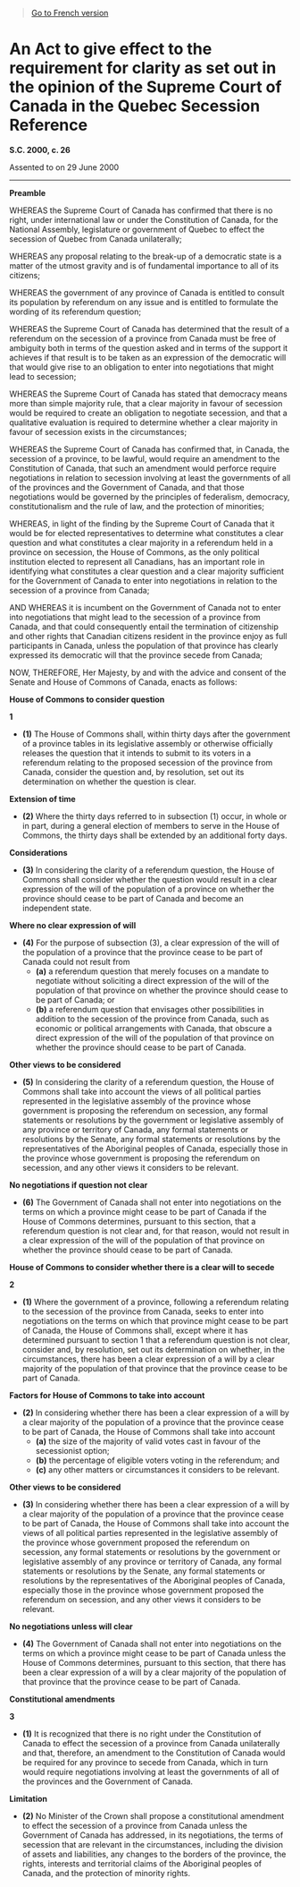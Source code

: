 > [Go to French version](/fr/Lois/Lois%20du%20Canada/2000/ch.%2026.md)

# An Act to give effect to the requirement for clarity as set out in the opinion of the Supreme Court of Canada in the Quebec Secession Reference

**S.C. 2000, c. 26**


Assented to on 29 June 2000

----------




**Preamble**

WHEREAS the Supreme Court of Canada has confirmed that there is no right, under international law or under the Constitution of Canada, for the National Assembly, legislature or government of Quebec to effect the secession of Quebec from Canada unilaterally;

WHEREAS any proposal relating to the break-up of a democratic state is a matter of the utmost gravity and is of fundamental importance to all of its citizens;

WHEREAS the government of any province of Canada is entitled to consult its population by referendum on any issue and is entitled to formulate the wording of its referendum question;

WHEREAS the Supreme Court of Canada has determined that the result of a referendum on the secession of a province from Canada must be free of ambiguity both in terms of the question asked and in terms of the support it achieves if that result is to be taken as an expression of the democratic will that would give rise to an obligation to enter into negotiations that might lead to secession;

WHEREAS the Supreme Court of Canada has stated that democracy means more than simple majority rule, that a clear majority in favour of secession would be required to create an obligation to negotiate secession, and that a qualitative evaluation is required to determine whether a clear majority in favour of secession exists in the circumstances;

WHEREAS the Supreme Court of Canada has confirmed that, in Canada, the secession of a province, to be lawful, would require an amendment to the Constitution of Canada, that such an amendment would perforce require negotiations in relation to secession involving at least the governments of all of the provinces and the Government of Canada, and that those negotiations would be governed by the principles of federalism, democracy, constitutionalism and the rule of law, and the protection of minorities;

WHEREAS, in light of the finding by the Supreme Court of Canada that it would be for elected representatives to determine what constitutes a clear question and what constitutes a clear majority in a referendum held in a province on secession, the House of Commons, as the only political institution elected to represent all Canadians, has an important role in identifying what constitutes a clear question and a clear majority sufficient for the Government of Canada to enter into negotiations in relation to the secession of a province from Canada;

AND WHEREAS it is incumbent on the Government of Canada not to enter into negotiations that might lead to the secession of a province from Canada, and that could consequently entail the termination of citizenship and other rights that Canadian citizens resident in the province enjoy as full participants in Canada, unless the population of that province has clearly expressed its democratic will that the province secede from Canada;



NOW, THEREFORE, Her Majesty, by and with the advice and consent of the Senate and House of Commons of Canada, enacts as follows:






**House of Commons to consider question**

**1** 

- **(1)** The House of Commons shall, within thirty days after the government of a province tables in its legislative assembly or otherwise officially releases the question that it intends to submit to its voters in a referendum relating to the proposed secession of the province from Canada, consider the question and, by resolution, set out its determination on whether the question is clear.

**Extension of time**

- **(2)** Where the thirty days referred to in subsection (1) occur, in whole or in part, during a general election of members to serve in the House of Commons, the thirty days shall be extended by an additional forty days.

**Considerations**

- **(3)** In considering the clarity of a referendum question, the House of Commons shall consider whether the question would result in a clear expression of the will of the population of a province on whether the province should cease to be part of Canada and become an independent state.

**Where no clear expression of will**

- **(4)** For the purpose of subsection (3), a clear expression of the will of the population of a province that the province cease to be part of Canada could not result from
	- **(a)** a referendum question that merely focuses on a mandate to negotiate without soliciting a direct expression of the will of the population of that province on whether the province should cease to be part of Canada; or
	- **(b)** a referendum question that envisages other possibilities in addition to the secession of the province from Canada, such as economic or political arrangements with Canada, that obscure a direct expression of the will of the population of that province on whether the province should cease to be part of Canada.

**Other views to be considered**

- **(5)** In considering the clarity of a referendum question, the House of Commons shall take into account the views of all political parties represented in the legislative assembly of the province whose government is proposing the referendum on secession, any formal statements or resolutions by the government or legislative assembly of any province or territory of Canada, any formal statements or resolutions by the Senate, any formal statements or resolutions by the representatives of the Aboriginal peoples of Canada, especially those in the province whose government is proposing the referendum on secession, and any other views it considers to be relevant.

**No negotiations if question not clear**

- **(6)** The Government of Canada shall not enter into negotiations on the terms on which a province might cease to be part of Canada if the House of Commons determines, pursuant to this section, that a referendum question is not clear and, for that reason, would not result in a clear expression of the will of the population of that province on whether the province should cease to be part of Canada.




**House of Commons to consider whether there is a clear will to secede**

**2** 

- **(1)** Where the government of a province, following a referendum relating to the secession of the province from Canada, seeks to enter into negotiations on the terms on which that province might cease to be part of Canada, the House of Commons shall, except where it has determined pursuant to section 1 that a referendum question is not clear, consider and, by resolution, set out its determination on whether, in the circumstances, there has been a clear expression of a will by a clear majority of the population of that province that the province cease to be part of Canada.

**Factors for House of Commons to take into account**

- **(2)** In considering whether there has been a clear expression of a will by a clear majority of the population of a province that the province cease to be part of Canada, the House of Commons shall take into account
	- **(a)** the size of the majority of valid votes cast in favour of the secessionist option;
	- **(b)** the percentage of eligible voters voting in the referendum; and
	- **(c)** any other matters or circumstances it considers to be relevant.

**Other views to be considered**

- **(3)** In considering whether there has been a clear expression of a will by a clear majority of the population of a province that the province cease to be part of Canada, the House of Commons shall take into account the views of all political parties represented in the legislative assembly of the province whose government proposed the referendum on secession, any formal statements or resolutions by the government or legislative assembly of any province or territory of Canada, any formal statements or resolutions by the Senate, any formal statements or resolutions by the representatives of the Aboriginal peoples of Canada, especially those in the province whose government proposed the referendum on secession, and any other views it considers to be relevant.

**No negotiations unless will clear**

- **(4)** The Government of Canada shall not enter into negotiations on the terms on which a province might cease to be part of Canada unless the House of Commons determines, pursuant to this section, that there has been a clear expression of a will by a clear majority of the population of that province that the province cease to be part of Canada.




**Constitutional amendments**

**3** 

- **(1)** It is recognized that there is no right under the Constitution of Canada to effect the secession of a province from Canada unilaterally and that, therefore, an amendment to the Constitution of Canada would be required for any province to secede from Canada, which in turn would require negotiations involving at least the governments of all of the provinces and the Government of Canada.

**Limitation**

- **(2)** No Minister of the Crown shall propose a constitutional amendment to effect the secession of a province from Canada unless the Government of Canada has addressed, in its negotiations, the terms of secession that are relevant in the circumstances, including the division of assets and liabilities, any changes to the borders of the province, the rights, interests and territorial claims of the Aboriginal peoples of Canada, and the protection of minority rights. 


